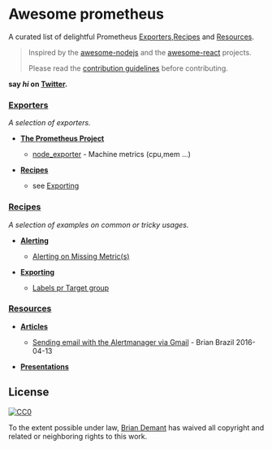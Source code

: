 # Awesome prometheus

A curated list of delightful Prometheus [Exporters](#exporters),[Recipes](#recipes) and [Resources](#resources).

> Inspired by the [awesome-nodejs](https://github.com/sindresorhus/awesome-nodejs) and the [awesome-react](https://github.com/enaqx/awesome-react) projects.
>
> Please read the [contribution guidelines](contributing.md) before contributing.

**say *hi* on [Twitter](https://twitter.com/briandemant).**


### [Exporters](#exporters)

*A selection of exporters.* 

- **[The Prometheus Project](https://github.com/prometheus)**
  - [node_exporter](https://github.com/prometheus/node_exporter) - Machine metrics (cpu,mem ...)
   
- **[Recipes](#recipes)**
  - see [Exporting](#exporting)
	

### [Recipes](#recipes)

*A selection of examples on common or tricky usages.*

- **[Alerting](#alerting)**
  - [Alerting on Missing Metric(s)](recipes/_todo/alerting_on_missing_metric)
  
- **[Exporting](#exporting)**
  - [Labels pr Target group](recipes/scraping_with_labels_pr_target_group)


### [Resources](#resources)

- **[Articles](#articles)**
  - [Sending email with the Alertmanager via Gmail](http://www.robustperception.io/sending-email-with-the-alertmanager-via-gmail/) - Brian Brazil 2016-04-13
  
- **[Presentations](#presentations)**

## License

[![CC0](http://mirrors.creativecommons.org/presskit/buttons/88x31/svg/cc-zero.svg)](https://creativecommons.org/publicdomain/zero/1.0/)

To the extent possible under law, [Brian Demant](brian.demant@gmail.com) has waived all copyright and related or neighboring rights to this work.

